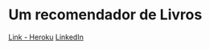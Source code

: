 # Um recomendador de Livros

[Link - Heroku](qweeqw)
[LinkedIn](https://www.linkedin.com/in/gustavo-röttgering-5058b554/)
